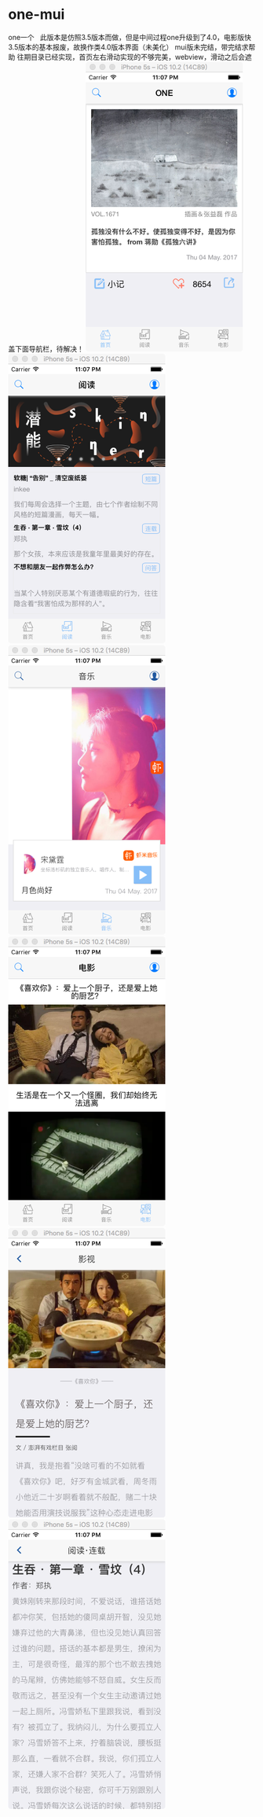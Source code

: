 # one-mui
one一个  
此版本是仿照3.5版本而做，但是中间过程one升级到了4.0，电影版快3.5版本的基本报废，故换作类4.0版本界面（未美化）
mui版未完结，带完结求帮助
往期目录已经实现，首页左右滑动实现的不够完美，webview，滑动之后会遮盖下面导航栏，待解决！
![image](https://github.com/yogu2017/one-mui/raw/master/screenshot/1.png)
![image](https://github.com/yogu2017/one-mui/raw/master/screenshot/2.png)
![image](https://github.com/yogu2017/one-mui/raw/master/screenshot/3.png)
![image](https://github.com/yogu2017/one-mui/raw/master/screenshot/4.png)
![image](https://github.com/yogu2017/one-mui/raw/master/screenshot/5.png)
![image](https://github.com/yogu2017/one-mui/raw/master/screenshot/6.png)
